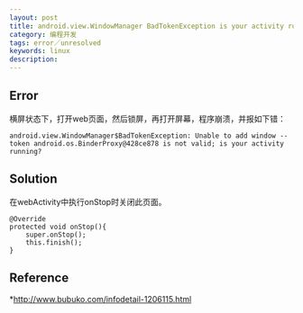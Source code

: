 ```yaml
---
layout: post
title: android.view.WindowManager BadTokenException is your activity running
category: 编程开发
tags: error／unresolved
keywords: linux
description: 
---	
```



## Error

横屏状态下，打开web页面，然后锁屏，再打开屏幕，程序崩溃，并报如下错：

```
android.view.WindowManager$BadTokenException: Unable to add window -- token android.os.BinderProxy@428ce878 is not valid; is your activity running?
```

## Solution

在webActivity中执行onStop时关闭此页面。

```
@Override
protected void onStop(){
	super.onStop();
	this.finish();
}
```

## Reference

*<http://www.bubuko.com/infodetail-1206115.html>